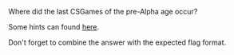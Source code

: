 Where did the last CSGames of the pre-Alpha age occur?

Some hints can found [here](https://www.youtube.com/watch?v=GX2H8iAGxTI).

Don't forget to combine the answer with the expected flag format.
